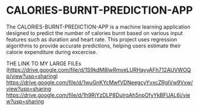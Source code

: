 # CALORIES-BURNT-PREDICTION-APP
The CALORIES-BURNT-PREDICTION-APP is a machine learning application designed to predict the number of calories burnt based on various input features such as duration and heart rate. This project uses regression algorithms to provide accurate predictions, helping users estimate their calorie expenditure during excercise.


THE LINK TO MY LARGE FILEs (https://drive.google.com/file/d/1S9kdM8lwRmveLURHayyAFh712AUVWOQp/view?usp=sharing)
https://drive.google.com/file/d/1wuGnKYcMwfVDNeegcyYvxcZRgIVw9Vxw/view?usp=sharing
https://drive.google.com/file/d/1h9RjYzDLP8DulrqAh5npOfyYkBFUAL6j/view?usp=sharing


